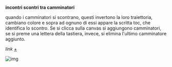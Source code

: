 
**incontri scontri tra camminatori**

quando i camminatori si scontrano, questi invertono la loro traiettoria, cambiano colore e sopra ad ognuno di essi appare la scritta toc, che identifica lo scontro. Se si clicca sulla canvas si aggiungono camminatori, se si preme una lettera della tastiera, invece, si elimina l'ultimo camminatore aggiunto. 

_link_ [+](https://editor.p5js.org/peterbaru/sketches/EK56jexgs)

![img](https://raw.githubusercontent.com/peterbaru/archive/master/peterbaru/Esercizi/4_camminatori_incontriscontri/Incontri-scontri_3/img.png)
